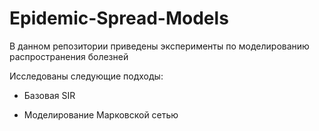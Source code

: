 # Epidemic-Spread-Models

В данном репозитории приведены эксперименты по моделированию распространения болезней

Исследованы следующие подходы:

- Базовая SIR

- Моделирование Марковской сетью

